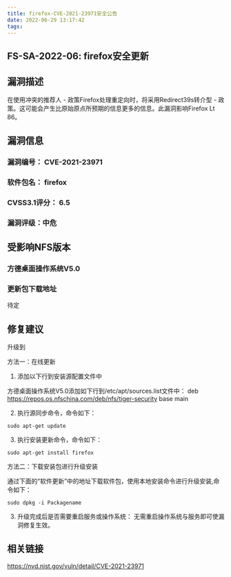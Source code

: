 ```yaml
---
title: firefox-CVE-2021-23971安全公告
date: 2022-06-29 13:17:42
tags:
---
```

## FS-SA-2022-06: firefox安全更新

## 漏洞描述

在使用冲突的推荐人 - 政策Firefox处理重定向时，将采用Redirect39s转介型 - 政策。这可能会产生比原始原点所预期的信息更多的信息。此漏洞影响Firefox Lt 86。

## 漏洞信息

###    漏洞编号： CVE-2021-23971

###    软件包名： firefox

###    CVSS3.1评分： 6.5

###    漏洞评级：中危

## 受影响NFS版本

###    方德桌面操作系统V5.0

### 更新包下载地址

待定

## 修复建议

升级到 

方法一：在线更新

1. 添加以下行到安装源配置文件中

方德桌面操作系统V5.0添加如下行到/etc/apt/sources.list文件中：
deb https://repos.os.nfschina.com/deb/nfs/tiger-security base main

2. 执行源同步命令，命令如下：

```
sudo apt-get update
```

3. 执行安装更新命令，命令如下：

```
sudo apt-get install firefox
```

方法二：下载安装包进行升级安装

通过下面的“软件更新”中的地址下载软件包，使用本地安装命令进行升级安装,命令如下：

```
sudo dpkg -i Packagename
```

3. 升级完成后是否需要重启服务或操作系统：
   无需重启操作系统与服务即可使漏洞修复生效。

## 相关链接

https://nvd.nist.gov/vuln/detail/CVE-2021-23971

